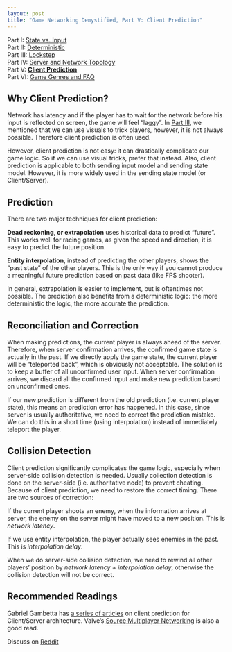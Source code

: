 ```yaml
---
layout: post
title: "Game Networking Demystified, Part V: Client Prediction"
---
```


Part I: [State vs. Input](https://ruoyusun.com/2019/03/28/game-networking-1.html)  
Part II: [Deterministic](https://ruoyusun.com/2019/03/29/game-networking-2.html)  
Part III: [Lockstep](https://ruoyusun.com/2019/04/06/game-networking-3.html)  
Part IV: [Server and Network Topology](https://ruoyusun.com/2019/04/07/game-networking-4.html)  
Part V: [**Client Prediction**](https://ruoyusun.com/2019/09/21/game-networking-5.html)  
Part VI: [Game Genres and FAQ](https://ruoyusun.com/2019/09/30/game-networking-6.html)  

## Why Client Prediction?

Network has latency and if the player has to wait for the network before his input is reflected on screen, the game will feel “laggy”. In [Part III](https://ruoyusun.com/2019/04/06/game-networking-3.html), we mentioned that we can use visuals to trick players, however, it is not always possible. Therefore client prediction is often used.

However, client prediction is not easy: it can drastically complicate our game logic. So if we can use visual tricks, prefer that instead. Also, client prediction is applicable to both sending input model and sending state model. However, it is more widely used in the sending state model (or Client/Server).

## Prediction

There are two major techniques for client prediction:

**Dead reckoning, or extrapolation** uses historical data to predict “future”. This works well for racing games, as given the speed and direction, it is easy to predict the future position.

**Entity interpolation**, instead of predicting the other players, shows the “past state” of the other players. This is the only way if you cannot produce a meaningful future prediction based on past data (like FPS shooter).

In general, extrapolation is easier to implement, but is oftentimes not possible. The prediction also benefits from a deterministic logic: the more deterministic the logic, the more accurate the prediction.

## Reconciliation and Correction

When making predictions, the current player is always ahead of the server. Therefore, when server confirmation arrives, the confirmed game state is actually in the past. If we directly apply the game state, the current player will be “teleported back”, which is obviously not acceptable. The solution is to keep a buffer of all unconfirmed user input. When server confirmation arrives, we discard all the confirmed input and make new prediction based on unconfirmed ones.

If our new prediction is different from the old prediction (i.e. current player state), this means an prediction error has happened. In this case, since server is usually authoritative, we need to correct the prediction mistake. We can do this in a short time (using interpolation) instead of immediately teleport the player.

## Collision Detection

Client prediction significantly complicates the game logic, especially when server-side collision detection is needed. Usually collection detection is done on the server-side (i.e. authoritative node) to prevent cheating. Because of client prediction, we need to restore the correct timing. There are two sources of correction:

If the current player shoots an enemy, when the information arrives at server, the enemy on the server might have moved to a new position. This is *network latency*.

If we use entity interpolation, the player actually sees enemies in the past. This is *interpolation delay*.

When we do server-side collision detection, we need to rewind all other players’ position by *network latency + interpolation delay*, otherwise the collision detection will not be correct.

## Recommended Readings

Gabriel Gambetta has [a series of articles](https://www.gabrielgambetta.com/client-server-game-architecture.html) on client prediction for Client/Server architecture. Valve’s [Source Multiplayer Networking](https://developer.valvesoftware.com/wiki/Source_Multiplayer_Networking) is also a good read.

Discuss on [Reddit](https://www.reddit.com/r/gamedev/comments/d7frze/game_networking_demystified_part_v_client/)